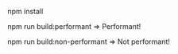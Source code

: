 npm install

npm run build:performant => Performant!

npm run build:non-performant => Not performant!